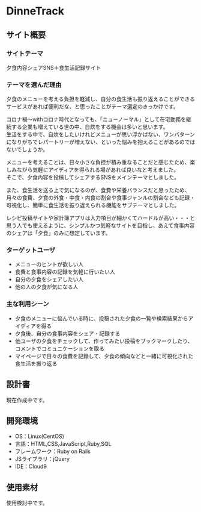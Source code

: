 # DinneTrack

## サイト概要
### サイトテーマ
夕食内容シェアSNS＋食生活記録サイト

### テーマを選んだ理由
夕食のメニューを考える負担を軽減し、自分の食生活も振り返えることができるサービスがあれば便利だな、と思ったことがテーマ選定のきっかけです。

コロナ禍〜withコロナ時代となっても、「ニューノーマル」として在宅勤務を継続する企業も増えている世の中、自炊をする機会は多いと思います。  
生活をする中で、自炊をしたいけれどメニューが思い浮かばない、ワンパターンになりがちでレパートリーが増えない、といった悩みを抱えることがあるのではないでしょうか。

メニューを考えることは、日々小さな負担が積み重なることだと感じたため、楽しみながら気軽にアイディアを得られる場があれば良いなと考えました。  
そこで、夕食内容を投稿してシェアするSNSをメインテーマとしました。

また、食生活を送る上で気になるのが、食費や栄養バランスだと思ったため、月々の食費、夕食の外食・中食・内食の割合や食事ジャンルの割合なども記録・可視化し、簡単に食生活を振り返えられる機能をサブテーマとしました。  

レシピ投稿サイトや家計簿アプリは入力項目が細かくてハードルが高い・・・と思う人でも使えるように、シンプルかつ気軽なサイトを目指し、あえて食事内容のシェアは「夕食」のみに想定しています。

### ターゲットユーザ
- メニューのヒントが欲しい人
- 食費と食事内容の記録を気軽に行いたい人
- 自分の夕食をシェアしたい人
- 他の人の夕食が気になる人

### 主な利用シーン
- 夕食のメニューに悩んでいる時に、投稿された夕食の一覧や検索結果からアイディアを得る
- 夕食後、自分の食事内容をシェア・記録する
- 他ユーザの夕食をチェックして、作ってみたい投稿をブックマークしたり、コメントでコミュニケーションを取る
- マイページで日々の食費を記録して、夕食の傾向などと一緒に可視化された食生活を振り返る

## 設計書
現在作成中です。

## 開発環境
- OS：Linux(CentOS)
- 言語：HTML,CSS,JavaScript,Ruby,SQL
- フレームワーク：Ruby on Rails
- JSライブラリ：jQuery
- IDE：Cloud9

## 使用素材
使用検討中です。
